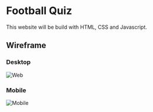 # Football Quiz

This website will be build with HTML, CSS and Javascript.

## Wireframe

### Desktop
![Web](https://user-images.githubusercontent.com/85236391/126618344-532c82dc-f15f-42e0-9eeb-06395957719e.png)


### Mobile
![Mobile](https://user-images.githubusercontent.com/85236391/126618362-5b396c62-4da9-4f07-9460-98e037e79d42.png)

